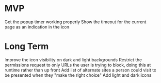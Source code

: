# MVP
Get the popup timer working properly
Show the timeout for the current page as an indication in the icon

# Long Term
Improve the icon visibility on dark and light backgrounds
Restrict the permissions request to only URLs the user is trying to block, doing this at runtime rather than up front
Add list of alternate sites a person could visit to be presented when they "make the right choice" 
Add light and dark icons